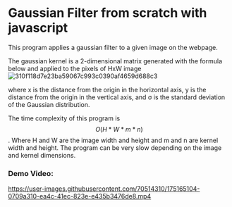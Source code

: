 # Gaussian Filter from scratch with javascript

This program applies a gaussian filter to a given image on the webpage.

The gaussian kernel is a 2-dimensional matrix generated with the formula below and applied to the pixels of HxW image
![310f118d7e23ba59067c993c0390af4659d688c3](https://user-images.githubusercontent.com/70514310/175165543-4fd786c3-0c5d-47bd-8f9e-df85d3b9fb91.svg)

where x is the distance from the origin in the horizontal axis, y is the distance from the origin in the vertical axis, and σ is the standard deviation of the Gaussian distribution.

The time complexity of this program is $$ O(H * W * m * n) $$. Where H and W are the image width and height and m and n are kernel width and height.
The program can be very slow depending on the image and kernel dimensions.


### Demo Video:

https://user-images.githubusercontent.com/70514310/175165104-0709a310-ea4c-41ec-823e-e435b3476de8.mp4

